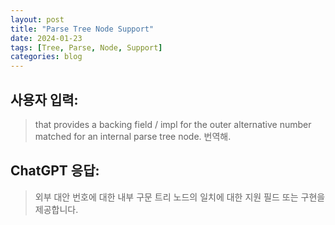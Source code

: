```yaml
---
layout: post
title: "Parse Tree Node Support"
date: 2024-01-23
tags: [Tree, Parse, Node, Support]
categories: blog
---
```


## 사용자 입력:
>  that provides a backing field / impl for the outer alternative number
  matched for an internal parse tree node. 번역해.

## ChatGPT 응답:
> 외부 대안 번호에 대한 내부 구문 트리 노드의 일치에 대한 지원 필드 또는 구현을 제공합니다.

